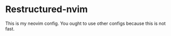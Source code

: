 # Restructured-nvim
This is my neovim config. You ought to use other configs because this is not fast.
